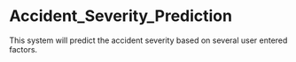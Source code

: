 # Accident_Severity_Prediction
 This system will predict the accident severity based on several user entered factors.
